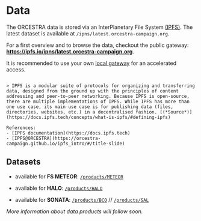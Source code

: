 # Data

The ORCESTRA data is stored via an InterPlanetary File System [(IPFS)](https://docs.ipfs.tech/concepts/what-is-ipfs/). The latest dataset is available at `/ipns/latest.orcestra-campaign.org`.

For a first overview and to browse the data, checkout the public gateway: **https://ipfs.io/ipns/latest.orcestra-campaign.org**.

It is recommended to use your own [local gateway](https://docs.ipfs.tech/concepts/ipfs-gateway/#gateway-providers) for an accelerated access.


```{dropdown}  More about IPFS

> IPFS is a modular suite of protocols for organizing and transferring data, designed from the ground up with the principles of content addressing and peer-to-peer networking. Because IPFS is open-source, there are multiple implementations of IPFS. While IPFS has more than one use case, its main use case is for publishing data (files, directories, websites, etc.) in a decentralised fashion. [(*Source*)](https://docs.ipfs.tech/concepts/what-is-ipfs/#defining-ipfs)

References:
- [IPFS documentation](https://docs.ipfs.tech)
- [IPFS@ORCESTRA](https://orcestra-campaign.github.io/ipfs_intro/#/title-slide)

```


## Datasets

- available for **FS METEOR**: [`/products/METEOR`](https://ipfs.io/ipns/latest.orcestra-campaign.org/products/METEOR/)

- available for  **HALO**: [`/products/HALO`](https://ipfs.io/ipns/latest.orcestra-campaign.org/products/HALO/)

- available for  **SONATA**: [`/products/BCO`](https://ipfs.io/ipns/latest.orcestra-campaign.org/products/BCO) //  [`/products/SAL`](https://ipfs.io/ipns/latest.orcestra-campaign.org/products/SAL)



*More information about data products will follow soon.*

<!---

```{admonition} More information about data products
:class: info dropdown

*last update: Dec 17, 2024*

| Platform  | Data   | Hash |  Short description |
| --------- | ------ | ------ | ------------------ |
| FS METEOR | ADCP |||
| FS METEOR | DShip |||
| FS METEOR | GNSS_IWV |||
| FS METEOR | LICHT Lidar b |||
| FS METEOR | LICHT Lidar t |||
| FS METEOR | Sunphotometer |||

```

!-->
